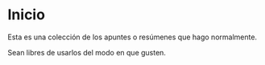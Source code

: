 # Inicio

Esta es una colección de los apuntes o resúmenes que hago normalmente.

Sean libres de usarlos del modo en que gusten.
